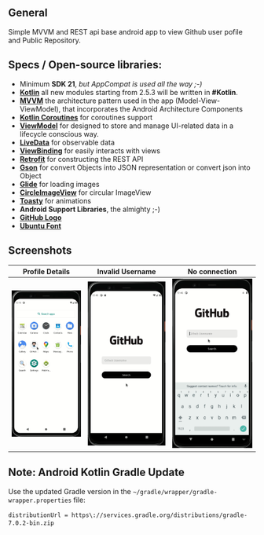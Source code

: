 ## General

Simple MVVM and REST api base android app to view Github user pofile and Public Repository.

## Specs / Open-source libraries:

- Minimum **SDK 21**, _but AppCompat is used all the way ;-)_
- [**Kotlin**](https://github.com/JetBrains/kotlin) all new modules starting from 2.5.3 will be written in **#Kotlin**.
- [**MVVM**](https://developer.android.com/jetpack/guide) the architecture pattern used in the app (Model-View-ViewModel), that incorporates the Android Architecture Components
- [**Kotlin Coroutines**](https://github.com/Kotlin/kotlinx.coroutines) for coroutines support
- [**ViewModel**](https://developer.android.com/topic/libraries/architecture/viewmodel) for designed to store and manage UI-related data in a lifecycle conscious way.
- [**LiveData**](https://developer.android.com/topic/libraries/architecture/livedata) for observable data
- [**ViewBinding**](https://developer.android.com/topic/libraries/view-binding) for easily interacts with views
- [**Retrofit**](https://github.com/square/retrofit) for constructing the REST API
- [**Gson**](https://github.com/google/gson) for convert Objects into JSON representation or convert json into Object
- [**Glide**](https://github.com/bumptech/glide) for loading images
- [**CircleImageView**](https://github.com/hdodenhof/CircleImageView) for circular ImageView
- [**Toasty**](https://fonts.google.com/specimen/Ubuntu) for animations
- **Android Support Libraries**, the almighty ;-)
- [**GitHub Logo**](https://github.com/logos)
- [**Ubuntu Font**](https://github.com/logos)

## Screenshots

|        Profile Details         |              Invalid Username              |               No connection                |
| :----------------------------: | :----------------------------------------: | :----------------------------------------: |
| ![First](screenshots/full.gif) | ![Sec](screenshots/username_not_found.gif) | ![Third](screenshots/connection_error.gif) |

## Note: Android Kotlin Gradle Update

Use the updated Gradle version in the `~/gradle/wrapper/gradle-wrapper.properties` file:

```
distributionUrl = https\://services.gradle.org/distributions/gradle-7.0.2-bin.zip
```

